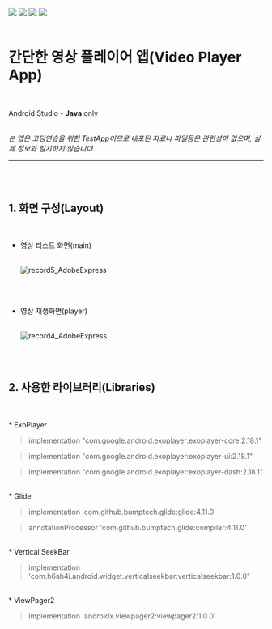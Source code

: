 <img src="https://img.shields.io/badge/github-181717?style=for-the-badge&logo=github&logoColor=white"> <img src="https://img.shields.io/badge/Android-3DDC84?style=for-the-badge&logo=Android&logoColor=white"> <img src="https://img.shields.io/badge/JAVA-007396?style=for-the-badge&logo=java&logoColor=white"> <img src="https://img.shields.io/badge/JSON-000000?style=for-the-badge&logo=json&logoColor=white">
</br></br>

<h1>간단한 영상 플레이어 앱(Video Player App)</h1></br>



Android Studio - __Java__ only
<br/><br/>

_본 앱은 코딩연습을 위한 TestApp이므로 내포된 자료나 파일등은 관련성이 없으며, 실제 정보와 일치하지 않습니다._


----
</br></br>

<h2>1. 화면 구성(Layout)</h2></br>


* 영상 리스트 화면(main)</br></br>

  ![record5_AdobeExpress](https://user-images.githubusercontent.com/52855326/206947766-458704f1-6178-4df1-b470-f3eabda84e1a.gif)



</br></br>
* 영상 재생화면(player)</br></br>

  ![record4_AdobeExpress](https://user-images.githubusercontent.com/52855326/205235837-3c425d6e-6090-46e3-a914-e98cc15a2edb.gif)



</br></br>
<h2>2. 사용한 라이브러리(Libraries)</h2></br>

</br>
* ExoPlayer</br>

> implementation "com.google.android.exoplayer:exoplayer-core:2.18.1"

> implementation "com.google.android.exoplayer:exoplayer-ui:2.18.1"

> implementation "com.google.android.exoplayer:exoplayer-dash:2.18.1"


</br>
* Glide</br>

> implementation 'com.github.bumptech.glide:glide:4.11.0'

> annotationProcessor 'com.github.bumptech.glide:compiler:4.11.0'


</br>
* Vertical SeekBar</br>

> implementation 'com.h6ah4i.android.widget.verticalseekbar:verticalseekbar:1.0.0'


</br>
* ViewPager2</br>

> implementation 'androidx.viewpager2:viewpager2:1.0.0'
